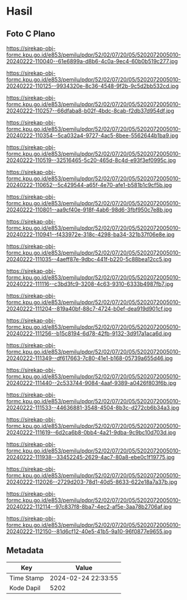 # Hasil

## Foto C Plano

https://sirekap-obj-formc.kpu.go.id/e853/pemilu/pdpr/52/02/07/20/05/5202072005010-20240222-110040--61e6899a-d8b6-4c0a-9ec4-60b0b519c277.jpg

https://sirekap-obj-formc.kpu.go.id/e853/pemilu/pdpr/52/02/07/20/05/5202072005010-20240222-110125--9934320e-8c36-4548-9f2b-9c5d2bb532cd.jpg

https://sirekap-obj-formc.kpu.go.id/e853/pemilu/pdpr/52/02/07/20/05/5202072005010-20240222-110257--66dfaba8-b02f-4bdc-8cab-f2db37d954df.jpg

https://sirekap-obj-formc.kpu.go.id/e853/pemilu/pdpr/52/02/07/20/05/5202072005010-20240222-110354--5ca032a4-9727-4ac5-8bee-5562644b1ba9.jpg

https://sirekap-obj-formc.kpu.go.id/e853/pemilu/pdpr/52/02/07/20/05/5202072005010-20240222-110519--32516465-5c20-465d-8c4d-e93f3ef0995c.jpg

https://sirekap-obj-formc.kpu.go.id/e853/pemilu/pdpr/52/02/07/20/05/5202072005010-20240222-110652--5c429544-a65f-4e70-afe1-b581b1c9cf5b.jpg

https://sirekap-obj-formc.kpu.go.id/e853/pemilu/pdpr/52/02/07/20/05/5202072005010-20240222-110801--aa9cf40e-918f-4ab6-98d6-3fbf950c7e8b.jpg

https://sirekap-obj-formc.kpu.go.id/e853/pemilu/pdpr/52/02/07/20/05/5202072005010-20240222-110941--f433972e-318c-4298-ba34-321b37f06e8e.jpg

https://sirekap-obj-formc.kpu.go.id/e853/pemilu/pdpr/52/02/07/20/05/5202072005010-20240222-111035--4aeff87e-9dbc-441f-b220-5c88bea12cc5.jpg

https://sirekap-obj-formc.kpu.go.id/e853/pemilu/pdpr/52/02/07/20/05/5202072005010-20240222-111116--c3bd3fc9-3208-4c63-9310-6333b4987fb7.jpg

https://sirekap-obj-formc.kpu.go.id/e853/pemilu/pdpr/52/02/07/20/05/5202072005010-20240222-111204--819a40bf-88c7-4724-b0ef-dea919d901cf.jpg

https://sirekap-obj-formc.kpu.go.id/e853/pemilu/pdpr/52/02/07/20/05/5202072005010-20240222-111256--b15c8194-6d78-42fb-9132-3d917a1aca6d.jpg

https://sirekap-obj-formc.kpu.go.id/e853/pemilu/pdpr/52/02/07/20/05/5202072005010-20240222-111349--df617663-7c80-41e1-b168-05739a655d46.jpg

https://sirekap-obj-formc.kpu.go.id/e853/pemilu/pdpr/52/02/07/20/05/5202072005010-20240222-111440--2c533744-9084-4aaf-9389-a0426f803f6b.jpg

https://sirekap-obj-formc.kpu.go.id/e853/pemilu/pdpr/52/02/07/20/05/5202072005010-20240222-111533--44636881-3548-4504-8b3c-d272cb6b34a3.jpg

https://sirekap-obj-formc.kpu.go.id/e853/pemilu/pdpr/52/02/07/20/05/5202072005010-20240222-111619--6d2ca6b8-0bb4-4a21-9dba-9c9bc10d703d.jpg

https://sirekap-obj-formc.kpu.go.id/e853/pemilu/pdpr/52/02/07/20/05/5202072005010-20240222-111938--33452245-2629-4ac7-80a8-ebe0c1f19775.jpg

https://sirekap-obj-formc.kpu.go.id/e853/pemilu/pdpr/52/02/07/20/05/5202072005010-20240222-112026--2729d203-78d1-40d5-8633-622e18a7a37b.jpg

https://sirekap-obj-formc.kpu.go.id/e853/pemilu/pdpr/52/02/07/20/05/5202072005010-20240222-112114--97c837f8-8ba7-4ec2-af5e-3aa78b2706af.jpg

https://sirekap-obj-formc.kpu.go.id/e853/pemilu/pdpr/52/02/07/20/05/5202072005010-20240222-112150--81d6cf12-40e5-41b5-9a10-96f0877e9655.jpg


## Metadata

| Key        | Value               |
| ---------- | ------------------- |
| Time Stamp | 2024-02-24 22:33:55 |
| Kode Dapil | 5202                |



